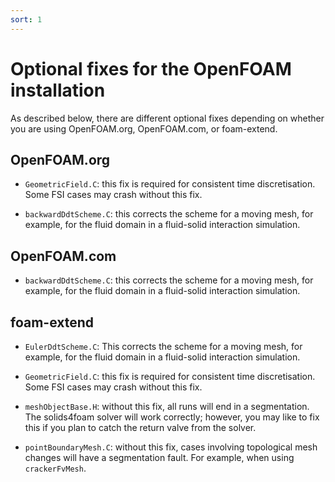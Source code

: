 ```yaml
---
sort: 1
---
```


# Optional fixes for the OpenFOAM installation

As described below, there are different optional fixes depending on whether you
are using OpenFOAM.org, OpenFOAM.com, or foam-extend.

## OpenFOAM.org

- `GeometricField.C`: this fix is required for consistent time discretisation.
  Some FSI cases may crash without this fix.

- `backwardDdtScheme.C`: this corrects the scheme for a moving mesh, for
  example, for the fluid domain in a fluid-solid interaction simulation.

## OpenFOAM.com

- `backwardDdtScheme.C`: this corrects the scheme for a moving mesh, for
  example, for the fluid domain in a fluid-solid interaction simulation.

## foam-extend

- `EulerDdtScheme.C`: This corrects the scheme for a moving mesh, for example,
  for the fluid domain in a fluid-solid interaction simulation.

- `GeometricField.C`: this fix is required for consistent time discretisation.
  Some FSI cases may crash without this fix.

- `meshObjectBase.H`: without this fix, all runs will end in a segmentation. The
  solids4foam solver will work correctly; however, you may like to fix this if
  you plan to catch the return valve from the solver.

- `pointBoundaryMesh.C`: without this fix, cases involving topological mesh
  changes will have a segmentation fault. For example, when using
  `crackerFvMesh`.
